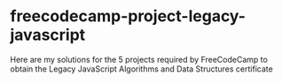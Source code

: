 # freecodecamp-project-legacy-javascript
Here are my solutions for the 5 projects required by FreeCodeCamp to obtain the Legacy JavaScript Algorithms and Data Structures certificate
